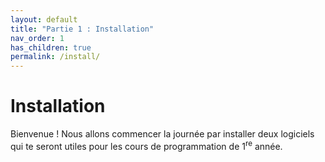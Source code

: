 ```yaml
---
layout: default
title: "Partie 1 : Installation"
nav_order: 1
has_children: true
permalink: /install/
---
```


# Installation
Bienvenue ! Nous allons commencer la journée par installer deux logiciels qui te seront utiles pour les cours de programmation de 1<sup>re</sup> année.

